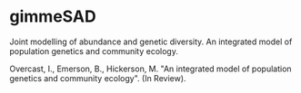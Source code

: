 # gimmeSAD

Joint modelling of abundance and genetic diversity. An integrated model of population genetics and community ecology.

Overcast, I., Emerson, B., Hickerson, M. "An integrated model of population genetics and community ecology". (In Review).

